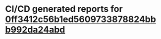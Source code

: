 # CI/CD generated reports for [0ff3412c56b1ed5609733878824bbb992da24abd](https://github.com/hydephp/develop/commit/0ff3412c56b1ed5609733878824bbb992da24abd)
